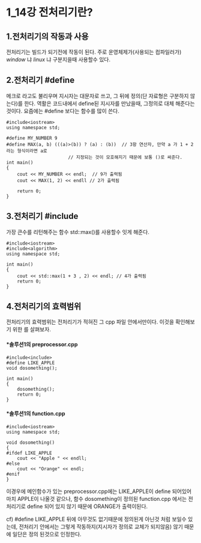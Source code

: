 1_14강 전처리기란?
===================

1.전처리기의 작동과 사용
-----------------------------

 전처리기는 빌드가 되기전에 작동이 된다.  주로 운영체제가(사용되는 컴파일러가) _window_ 냐 _linux_ 냐 구분지을때 사용할수 있다.

2.전처리기 #define
-----------------------------
 메크로 라고도 불리우며 지시자는 대문자로 쓰고, 그 뒤에 정의(단 자료형은 구분하지 않는다)를 한다. 역활은 코드내에서 define된 지시자를 만났을때, 그정의로 대체 해준다는 것이다. 요즘에는 #define 보다는 함수를 많이 쓴다.
	
	#include<iostream>
	using namespace std;
	
	#define MY_NUMBER 9 
	#define MAX(a, b) (((a)>(b)) ? (a) : (b))  // 3항 연산자, 만약 a 가 1 + 2 라는 형식이라면 a로 
						   // 지정되는 것이 모호해지기 때문에 보통 ()로 싸준다.	    
	int main()
	{
		cout << MY_NUMBER << endl;  // 9가 출력됨
		cout << MAX(1, 2) << endll // 2가 출력됨
	
		return 0;	
	}


3.전처리기 #include<algorithm>
------------------------------------------
 가장 큰수를 리턴해주는 함수 std::max()를 사용할수 잇게 해준다.
	
	#include<iostream>
	#include<algorithm>
	using namespace std;
	
	int main()
	{
		cout << std::max(1 + 3 , 2) << endl; // 4가 출력됨
		return 0;
	}
	

4.전처리기의 효력범위
--------------------------------------
 전처리기의 효력범위는 전처리기가 적혀진 그 cpp 파일 안에서만이다. 이것을 확인해보기 위한 를 살펴보자.

#### *솔루션1의 preprocessor.cpp
	
	#include<include>
	#define LIKE_APPLE
	void dosomething();
	
	int main()
	{
		dosomething();
		return 0;
	}
#### *솔루션1의 function.cpp
	
	#include<iostream>
	using namespace std;
	
	void dosomething()
	{
	#ifdef LIKE_APPLE                              
		cout << "Apple " << endll;
	#else
		cout << "Orange" << endl;
	#enif
	}

 이경우에 메인함수가 있는 preprocessor.cpp에는 LIKE_APPLE이 define 되어있어 마치 APPLE이 나올것 같으나, 
함수 dosomething이 정의된 function.cpp 에서는 전처리기로 define 되어 있지 않기 때문에 ORANGE가 출력이된다.

 cf) #define LIKE_APPLE 뒤에 아무것도 없기때문에 정의된게 아닌것 처럼 보일수 있는데,
전처리기 안에서는 그렇게 작동하지(지시자가 정의로 교체가 되지않음) 않기 때문에 일단은 정의 된것으로 인정한다.



